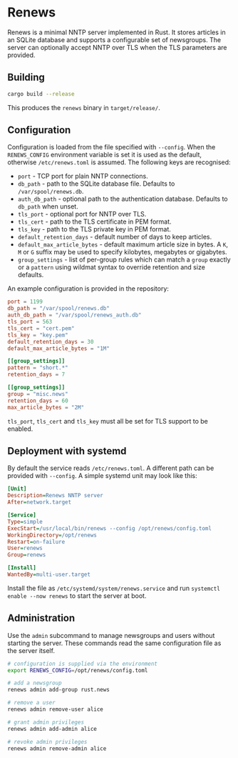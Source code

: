 # Renews

Renews is a minimal NNTP server implemented in Rust.  It stores articles in an
SQLite database and supports a configurable set of newsgroups.  The server can
optionally accept NNTP over TLS when the TLS parameters are provided.

## Building

```bash
cargo build --release
```
This produces the `renews` binary in `target/release/`.

## Configuration

Configuration is loaded from the file specified with `--config`. When the
`RENEWS_CONFIG` environment variable is set it is used as the default,
otherwise `/etc/renews.toml` is assumed. The
following keys are recognised:

- `port` - TCP port for plain NNTP connections.
- `db_path` - path to the SQLite database file. Defaults to `/var/spool/renews.db`.
- `auth_db_path` - optional path to the authentication database. Defaults to `db_path` when unset.
- `tls_port` - optional port for NNTP over TLS.
- `tls_cert` - path to the TLS certificate in PEM format.
- `tls_key` - path to the TLS private key in PEM format.
- `default_retention_days` - default number of days to keep articles.
- `default_max_article_bytes` - default maximum article size in bytes. A `K`,
  `M` or `G` suffix may be used to specify kilobytes, megabytes or gigabytes.
- `group_settings` - list of per-group rules which can match a `group` exactly or a
  `pattern` using wildmat syntax to override retention and size defaults.

An example configuration is provided in the repository:

```toml
port = 1199
db_path = "/var/spool/renews.db"
auth_db_path = "/var/spool/renews_auth.db"
tls_port = 563
tls_cert = "cert.pem"
tls_key = "key.pem"
default_retention_days = 30
default_max_article_bytes = "1M"

[[group_settings]]
pattern = "short.*"
retention_days = 7

[[group_settings]]
group = "misc.news"
retention_days = 60
max_article_bytes = "2M"
```

`tls_port`, `tls_cert` and `tls_key` must all be set for TLS support to be
enabled.

## Deployment with systemd

By default the service reads `/etc/renews.toml`. A different path can be
provided with `--config`. A simple systemd unit may look like this:

```ini
[Unit]
Description=Renews NNTP server
After=network.target

[Service]
Type=simple
ExecStart=/usr/local/bin/renews --config /opt/renews/config.toml
WorkingDirectory=/opt/renews
Restart=on-failure
User=renews
Group=renews

[Install]
WantedBy=multi-user.target
```

Install the file as `/etc/systemd/system/renews.service` and run
`systemctl enable --now renews` to start the server at boot.


## Administration

Use the `admin` subcommand to manage newsgroups and users without starting the
server. These commands read the same configuration file as the server itself.

```bash
# configuration is supplied via the environment
export RENEWS_CONFIG=/opt/renews/config.toml

# add a newsgroup
renews admin add-group rust.news

# remove a user
renews admin remove-user alice

# grant admin privileges
renews admin add-admin alice

# revoke admin privileges
renews admin remove-admin alice
```
